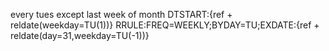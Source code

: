 every tues except last week of month
DTSTART:{ref + reldate(weekday=TU(1))}
RRULE:FREQ=WEEKLY;BYDAY=TU;EXDATE:{ref + reldate(day=31,weekday=TU(-1))}